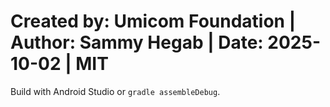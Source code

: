 # Created by: Umicom Foundation | Author: Sammy Hegab | Date: 2025-10-02 | MIT
Build with Android Studio or `gradle assembleDebug`.
